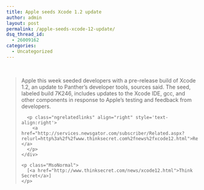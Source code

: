 ```yaml
---
title: Apple seeds Xcode 1.2 update
author: admin
layout: post
permalink: /apple-seeds-xcode-12-update/
dsq_thread_id:
  - 26009162
categories:
  - Uncategorized
---
```

<div class="Section1">
  <p>
    &nbsp;
  </p>
  
  <blockquote style='margin-top:5.0pt;margin-bottom:5.0pt'>
    <div>
      <p class="MsoNormal">
        Apple this week seeded developers with a pre-release build of Xcode 1.2, an update to Panther&#8217;s developer tools, sources said. The seed, labeled build 7K246, includes updates to the Xcode IDE, gcc, and other components in response to Apple&#8217;s testing and feedback from developers.
      </p>
      
      <p class="ngrelatedlinks" align="right" style='text-align:right'>
        <a href="http://services.newsgator.com/subscriber/Related.aspx?relurl=http%3a%2f%2fwww.thinksecret.com%2fnews%2fxcode12.html">Related&#8230;</a>
      </p>
    </div>
    
    <p class="MsoNormal">
      [<a href="http://www.thinksecret.com/news/xcode12.html">Think Secret</a>]
    </p>
  </blockquote>
</div>